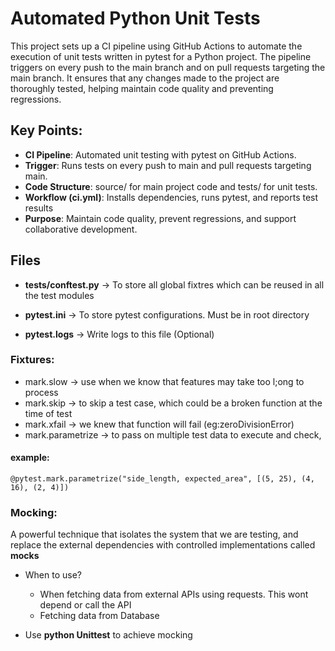 # Automated Python Unit Tests

This project sets up a CI pipeline using GitHub Actions to automate the execution of unit tests written in pytest for a Python project. The pipeline triggers on every push to the main branch and on pull requests targeting the main branch. It ensures that any changes made to the project are thoroughly tested, helping maintain code quality and preventing regressions.

## Key Points:
- **CI Pipeline**: Automated unit testing with pytest on GitHub Actions.
- **Trigger**: Runs tests on every push to main and pull requests targeting main.
- **Code Structure**: source/ for main project code and tests/ for unit tests.
- **Workflow (ci.yml)**: Installs dependencies, runs pytest, and reports test results
- **Purpose**: Maintain code quality, prevent regressions, and support collaborative development.

## Files

- **tests/conftest.py** -> To store all global fixtres which can be reused in all the test modules

- **pytest.ini** -> To store pytest configurations. Must be in root directory

- **pytest.logs** -> Write logs to this file (Optional)


### **Fixtures**:

- mark.slow -> use when we know that features may take too l;ong to process
- mark.skip -> to skip a test case, which could be a broken function at the time of test 
- mark.xfail -> we knew that function will fail (eg:zeroDivisionError)
- mark.parametrize -> to pass on multiple test data to execute and check, 

#### **example**:
```
@pytest.mark.parametrize("side_length, expected_area", [(5, 25), (4, 16), (2, 4)])
```

### **Mocking**:
A powerful technique that isolates the system that we are testing, and replace the external dependencies with controlled implementations called **mocks**

- When to use?
    - When fetching data from external APIs using requests. This wont depend or call the API
    - Fetching data from Database

- Use **python Unittest** to achieve mocking


